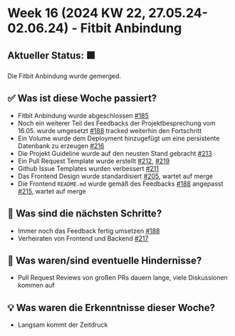 # Week 16 (2024 KW 22, 27.05.24-02.06.24) - Fitbit Anbindung

## Aktueller Status: 🟩

Die Fitbit Anbindung wurde gemerged.

## ✅ Was ist diese Woche passiert?

- Fitbit Anbindung wurde abgeschlossen [#185](https://github.com/SE-TINF22B2/G5-DuoGradus/issues/185)
- Noch ein weiterer Teil des Feedbacks der Projektbesprechung vom 16.05. wurde umgesetzt [#188](https://github.com/SE-TINF22B2/G5-DuoGradus/issues/188) tracked weiterhin den Fortschritt
- Ein Volume wurde dem Deployment hinzugefügt um eine persistente Datenbank zu erzeugen [#216](https://github.com/SE-TINF22B2/G5-DuoGradus/issues/216)
- Die Projekt Guideline wurde auf den neusten Stand gebracht [#213](https://github.com/SE-TINF22B2/G5-DuoGradus/issues/213)
- Ein Pull Request Template wurde erstellt [#212](https://github.com/SE-TINF22B2/G5-DuoGradus/issues/212), [#219](https://github.com/SE-TINF22B2/G5-DuoGradus/pull/219)
- Github Issue Templates wurden verbessert [#211](https://github.com/SE-TINF22B2/G5-DuoGradus/issues/211)
- Das Frontend Design wurde standardisiert [#205](https://github.com/SE-TINF22B2/G5-DuoGradus/issues/205), wartet auf merge
- Die Frontend `README.md` wurde gemäß des Feedbacks [#188](https://github.com/SE-TINF22B2/G5-DuoGradus/issues/188) angepasst [#215](https://github.com/SE-TINF22B2/G5-DuoGradus/issues/215), wartet auf merge

## 👣 Was sind die nächsten Schritte?

- Immer noch das Feedback fertig umsetzen [#188](https://github.com/SE-TINF22B2/G5-DuoGradus/issues/188)
- Verheiraten von Frontend und Backend [#217](https://github.com/SE-TINF22B2/G5-DuoGradus/issues/217)

## 🤺 Was waren/sind eventuelle Hindernisse?

- Pull Request Reviews von großen PRs dauern lange, viele Diskussionen kommen auf

## 💡 Was waren die Erkenntnisse dieser Woche?

- Langsam kommt der Zeitdruck
